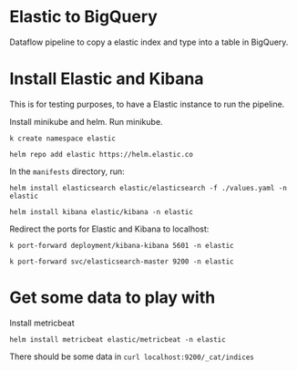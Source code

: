 # Elastic to BigQuery

Dataflow pipeline to copy a elastic index and type into a table in BigQuery.

# Install Elastic and Kibana

This is for testing purposes, to have a Elastic instance to run the pipeline.

Install minikube and helm. Run minikube.

`k create namespace elastic`

`helm repo add elastic https://helm.elastic.co`

In the `manifests` directory, run:

`helm install elasticsearch elastic/elasticsearch -f ./values.yaml -n elastic`

`helm install kibana elastic/kibana -n elastic`

Redirect the ports for Elastic and Kibana to localhost:

`k port-forward deployment/kibana-kibana 5601 -n elastic`

`k port-forward svc/elasticsearch-master 9200 -n elastic`

# Get some data to play with

Install metricbeat

`helm install metricbeat elastic/metricbeat -n elastic`

There should be some data in `curl localhost:9200/_cat/indices`
